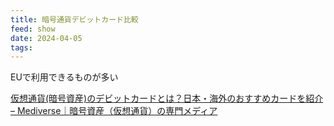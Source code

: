 ```yaml
---
title: 暗号通貨デビットカード比較
feed: show
date: 2024-04-05
tags:
---
```

EUで利用できるものが多い

[仮想通貨(暗号資産)のデビットカードとは？日本・海外のおすすめカードを紹介 – Mediverse｜暗号資産（仮想通貨）の専門メディア](https://www.for-it.co.jp/mediverse/creditcard/debitcard/)